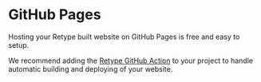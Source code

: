 # GitHub Pages

Hosting your Retype built website on GitHub Pages is free and easy to setup.

We recommend adding the [Retype GitHub Action](../guides/github_actions.md) to your project to handle automatic building and deploying of your website.